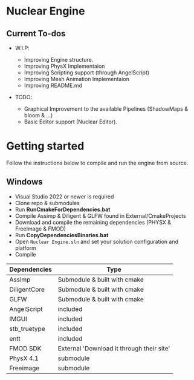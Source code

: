 # Nuclear Engine

## Current To-dos 
  - W.I.P:
    - Improving Engine structure.
	- Improving PhysX Implementaion
	- Improving Scripting support (through AngelScript)
	- Improving Mesh Animation Implementaion
    - Improving README.md
	
  - TODO:
    - Graphical Improvement to the available Pipelines (ShadowMaps & bloom & ...)
	- Basic Editor support (Nuclear Editor).

# Getting started

Follow the instructions below to compile and run the engine from source.

## Windows

* Visual Studio 2022 or newer is required
* Clone repo & submodules
* Run **RunCmakeForDependencies.bat**
* Compile Assimp & Diligent & GLFW found in External/CmakeProjects
* Download and compile the remaining dependencies (PHYSX & FreeImage & FMOD)
* Run **CopyDependenciesBinaries.bat**
* Open `Nuclear Engine.sln` and set your solution configuration and platform
* Compile 


| Dependencies | Type |
| ------ | ------ |
| Assimp | Submodule & built with cmake |
| DiligentCore | Submodule & built with cmake |
| GLFW | Submodule & built with cmake |
| AngelScript | included |
| IMGUI | included |
| stb_truetype | included |
| entt | included |
| FMOD SDK | External 'Download it through their site' |
| PhysX 4.1 | submodule |
| Freeimage | submodule |